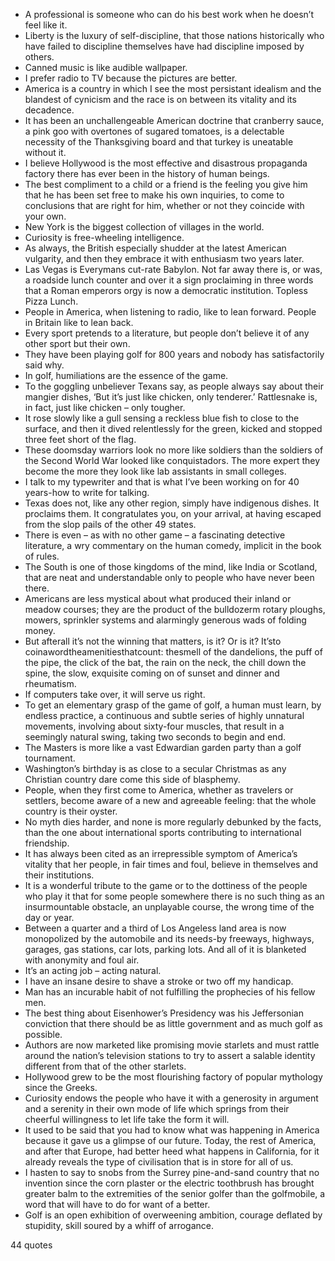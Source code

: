  - A professional is someone who can do his best work when he doesn’t feel like it.
 - Liberty is the luxury of self-discipline, that those nations historically who have failed to discipline themselves have had discipline imposed by others.
 - Canned music is like audible wallpaper.
 - I prefer radio to TV because the pictures are better.
 - America is a country in which I see the most persistant idealism and the blandest of cynicism and the race is on between its vitality and its decadence.
 - It has been an unchallengeable American doctrine that cranberry sauce, a pink goo with overtones of sugared tomatoes, is a delectable necessity of the Thanksgiving board and that turkey is uneatable without it.
 - I believe Hollywood is the most effective and disastrous propaganda factory there has ever been in the history of human beings.
 - The best compliment to a child or a friend is the feeling you give him that he has been set free to make his own inquiries, to come to conclusions that are right for him, whether or not they coincide with your own.
 - New York is the biggest collection of villages in the world.
 - Curiosity is free-wheeling intelligence.
 - As always, the British especially shudder at the latest American vulgarity, and then they embrace it with enthusiasm two years later.
 - Las Vegas is Everymans cut-rate Babylon. Not far away there is, or was, a roadside lunch counter and over it a sign proclaiming in three words that a Roman emperors orgy is now a democratic institution. Topless Pizza Lunch.
 - People in America, when listening to radio, like to lean forward. People in Britain like to lean back.
 - Every sport pretends to a literature, but people don’t believe it of any other sport but their own.
 - They have been playing golf for 800 years and nobody has satisfactorily said why.
 - In golf, humiliations are the essence of the game.
 - To the goggling unbeliever Texans say, as people always say about their mangier dishes, ‘But it’s just like chicken, only tenderer.’ Rattlesnake is, in fact, just like chicken – only tougher.
 - It rose slowly like a gull sensing a reckless blue fish to close to the surface, and then it dived relentlessly for the green, kicked and stopped three feet short of the flag.
 - These doomsday warriors look no more like soldiers than the soldiers of the Second World War looked like conquistadors. The more expert they become the more they look like lab assistants in small colleges.
 - I talk to my typewriter and that is what I’ve been working on for 40 years-how to write for talking.
 - Texas does not, like any other region, simply have indigenous dishes. It proclaims them. It congratulates you, on your arrival, at having escaped from the slop pails of the other 49 states.
 - There is even – as with no other game – a fascinating detective literature, a wry commentary on the human comedy, implicit in the book of rules.
 - The South is one of those kingdoms of the mind, like India or Scotland, that are neat and understandable only to people who have never been there.
 - Americans are less mystical about what produced their inland or meadow courses; they are the product of the bulldozerm rotary ploughs, mowers, sprinkler systems and alarmingly generous wads of folding money.
 - But afterall it’s not the winning that matters, is it? Or is it? It’sto coinawordtheamenitiesthatcount: thesmell of the dandelions, the puff of the pipe, the click of the bat, the rain on the neck, the chill down the spine, the slow, exquisite coming on of sunset and dinner and rheumatism.
 - If computers take over, it will serve us right.
 - To get an elementary grasp of the game of golf, a human must learn, by endless practice, a continuous and subtle series of highly unnatural movements, involving about sixty-four muscles, that result in a seemingly natural swing, taking two seconds to begin and end.
 - The Masters is more like a vast Edwardian garden party than a golf tournament.
 - Washington’s birthday is as close to a secular Christmas as any Christian country dare come this side of blasphemy.
 - People, when they first come to America, whether as travelers or settlers, become aware of a new and agreeable feeling: that the whole country is their oyster.
 - No myth dies harder, and none is more regularly debunked by the facts, than the one about international sports contributing to international friendship.
 - It has always been cited as an irrepressible symptom of America’s vitality that her people, in fair times and foul, believe in themselves and their institutions.
 - It is a wonderful tribute to the game or to the dottiness of the people who play it that for some people somewhere there is no such thing as an insurmountable obstacle, an unplayable course, the wrong time of the day or year.
 - Between a quarter and a third of Los Angeless land area is now monopolized by the automobile and its needs-by freeways, highways, garages, gas stations, car lots, parking lots. And all of it is blanketed with anonymity and foul air.
 - It’s an acting job – acting natural.
 - I have an insane desire to shave a stroke or two off my handicap.
 - Man has an incurable habit of not fulfilling the prophecies of his fellow men.
 - The best thing about Eisenhower’s Presidency was his Jeffersonian conviction that there should be as little government and as much golf as possible.
 - Authors are now marketed like promising movie starlets and must rattle around the nation’s television stations to try to assert a salable identity different from that of the other starlets.
 - Hollywood grew to be the most flourishing factory of popular mythology since the Greeks.
 - Curiosity endows the people who have it with a generosity in argument and a serenity in their own mode of life which springs from their cheerful willingness to let life take the form it will.
 - It used to be said that you had to know what was happening in America because it gave us a glimpse of our future. Today, the rest of America, and after that Europe, had better heed what happens in California, for it already reveals the type of civilisation that is in store for all of us.
 - I hasten to say to snobs from the Surrey pine-and-sand country that no invention since the corn plaster or the electric toothbrush has brought greater balm to the extremities of the senior golfer than the golfmobile, a word that will have to do for want of a better.
 - Golf is an open exhibition of overweening ambition, courage deflated by stupidity, skill soured by a whiff of arrogance.

44 quotes